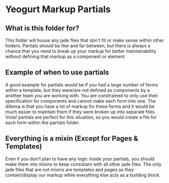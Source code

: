 # Yeogurt Markup Partials

## What is this folder for?

This folder will house any jade files that don't fit or make sense within other folders.
Partials should be few and far between, but there is always a chance that you need to break up your markup for better maintainability without defining that markup as a component or element.

## Example of when to use partials

A good example for partials would be if you had a large number of forms within a template, but they were/are not defined as components by a another team you are working with. You are constrained to only use their specification for components and cannot make each form into one. The dillema is that you have a lot of markup for these forms and it would be much easier to maintain them if they were broken up into separate files. Viola! partials are perfect for this situation, so you would create a file for each form within the partials folder.

## Everything is a mixin (Except for Pages & Templates)

Even if you don't plan to have any logic inside your partials, you should make them into mixins to keep consistant with all other jade files. The only jade files that are not mixins are templates and pages as they contain/display our markup while everything else acts as a building block.